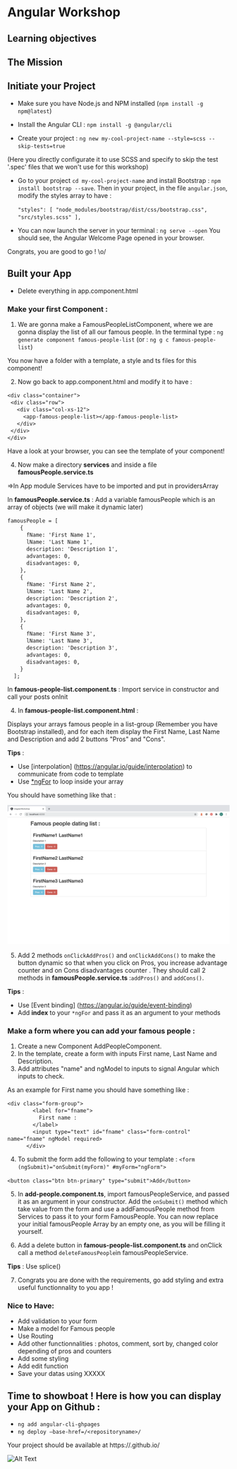# Angular Workshop

## Learning objectives

## The Mission

## Initiate your Project

- Make sure you have Node.js and NPM installed (`npm install -g npm@latest`)

- Install the Angular CLI : `npm install -g @angular/cli`

- Create your project : `ng new my-cool-project-name --style=scss --skip-tests=true`

(Here you directly configurate it to use SCSS and specify to skip the test '.spec' files that we won't use for this workshop)

- Go to your project `cd my-cool-project-name` and install Bootstrap : `npm install bootstrap --save`.
  Then in your project, in the file `angular.json`, modify the styles array to have :
  
  `"styles": [
              "node_modules/bootstrap/dist/css/bootstrap.css",
              "src/styles.scss"
            ], `
            
- You can now launch the server in your terminal : `ng serve --open`
You should see, the Angular Welcome Page opened in your browser.

Congrats, you are good to go ! \o/

## Built your App

- Delete everything in app.component.html

### Make your first Component :

1. We are gonna make a FamousPeopleListComponent, where we are gonna display the list of all our famous people.
In the terminal type :
 `ng generate component famous-people-list`
 (or  : `ng g c famous-people-list`)
 
 You now have a folder with a template, a style and ts files for this component!
 
 2. Now go back to app.component.html and modify it to have : 
 
 ```
 <div class="container">
  <div class="row">
    <div class="col-xs-12">
      <app-famous-people-list></app-famous-people-list>
    </div>
  </div>
</div>
 ```
 Have a look at your browser, you can see the template of your component!
 
4. Now make a directory **services** and inside a file **famousPeople.service.ts**

=>In App module Services have to be imported and put in providersArray

In **famousPeople.service.ts** : Add a variable famousPeople which is an array of objects (we will make it dynamic later)

```
famousPeople = [
    {
      fName: 'First Name 1',
      lName: 'Last Name 1',
      description: 'Description 1',
      advantages: 0,
      disadvantages: 0,
    },
    {
      fName: 'First Name 2',
      lName: 'Last Name 2',
      description: 'Description 2',
      advantages: 0,
      disadvantages: 0,
    },
    {
      fName: 'First Name 3',
      lName: 'Last Name 3',
      description: 'Description 3',
      advantages: 0,
      disadvantages: 0,
    }
  ];
```

In **famous-people-list.component.ts** : Import service in constructor and call your posts onInit

4.  In **famous-people-list.component.html** :

Displays your arrays famous people in a list-group (Remember you have Bootstrap installed), and for each item display the First Name, Last Name and Description and add 2 buttons "Pros" and "Cons".

**Tips** :

- Use [interpolation] (https://angular.io/guide/interpolation) to communicate from code to template
- Use [*ngFor](https://guide-angular.wishtack.io/angular/composants/ngfor) to loop inside your array


You should have something like that : 

![pros,cons](/pros-cons.png)

5. Add 2 methods `onClickAddPros()` and `onClickAddCons()` to make the button dynamic so that when you click on Pros, you increase advantage counter and on Cons disadvantages counter . They should call 2 methods in **famousPeople.service.ts** :`addPros()` and `addCons()`.

**Tips** :
- Use [Event binding] (https://angular.io/guide/event-binding) 
- Add **index** to your `*ngFor` and pass it as an argument to your methods

### Make a form where you can add your famous people :

1. Create a new Component AddPeopleComponent.
2. In the template, create a form with inputs First name, Last Name and Description.
3. Add attributes "name" and ngModel to inputs to signal Angular which inputs to check.

As an example for First name you should have something like :

```
<div class="form-group">
        <label for="fname">
          First name :
        </label>
        <input type="text" id="fname" class="form-control"  name="fname" ngModel required>
      </div>
```
4. To submit the form add the following to your template :
` <form (ngSubmit)="onSubmit(myForm)" #myForm="ngForm"> `

`<button class="btn btn-primary" type="submit">Add</button>`

5. In **add-people.component.ts**, import famousPeopleService, and passed it as an argument in your constructor.
Add the `onSubmit()` method which take value from the form and use a addFamousPeople method from Services to pass it to your form FamousPeople.
You can now replace your initial famousPeople Array by an empty one, as you will be filling it yourself.

6. Add a delete button in **famous-people-list.component.ts** and onClick call a method `deleteFamousPeople`in famousPeopleService.

**Tips** : Use splice()

7. Congrats you are done with the requirements, go add styling and extra useful functionnality to you app !


### Nice to Have:

- Add validation to your form
- Make a model for Famous people
- Use Routing
- Add other functionnalities : photos, comment, sort by, changed color depending of pros and counters
- Add some styling
- Add edit function
- Save your datas using XXXXX


## Time to showboat ! Here is how you can display your App on Github :


- `ng add angular-cli-ghpages`
- `ng deploy —base-href=/<repositoryname>/`

Your project should be available at https://<username>.github.io/<repositoryname>
  
  ![Alt Text](https://media.giphy.com/media/uYWDhmIl11XI4/giphy.gif)





